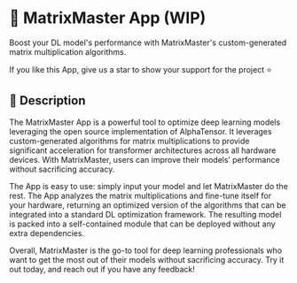 # 🐉 MatrixMaster App (WIP)
Boost your DL model's performance with MatrixMaster's custom-generated matrix multiplication algorithms.

If you like this App, give us a star to show your support for the project ⭐

## 📖 Description
The MatrixMaster App is a powerful tool to optimize deep learning models leveraging the open source implementation of AlphaTensor. It leverages custom-generated algorithms for matrix multiplications to provide significant acceleration for transformer architectures across all hardware devices. With MatrixMaster, users can improve their models’ performance without sacrificing accuracy.

The App is easy to use: simply input your model and let MatrixMaster do the rest. The App analyzes the matrix multiplications and fine-tune itself for your hardware, returning an optimized version of the algorithms that can be integrated into a standard DL optimization framework. The resulting model is packed into a self-contained module that can be deployed without any extra dependencies.

Overall, MatrixMaster is the go-to tool for deep learning professionals who want to get the most out of their models without sacrificing accuracy. Try it out today, and reach out if you have any feedback!